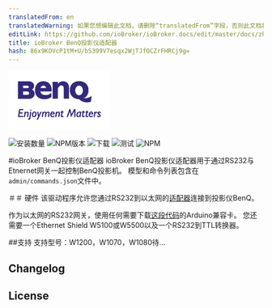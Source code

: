 ```yaml
---
translatedFrom: en
translatedWarning: 如果您想编辑此文档，请删除“translatedFrom”字段，否则此文档将再次自动翻译
editLink: https://github.com/ioBroker/ioBroker.docs/edit/master/docs/zh-cn/adapterref/iobroker.benq/README.md
title: ioBroker BenQ投影仪适配器
hash: 86x9KOVcP1tM+U/bS399V7esqx2WjTJfOCZrFHRCj9g=
---
```

![商标](../../../en/adapterref/iobroker.benq/admin/benq-logo.png)

![安装数量](http://iobroker.live/badges/benq-stable.svg)
![NPM版本](http://img.shields.io/npm/v/iobroker.benq.svg)
![下载](https://img.shields.io/npm/dm/iobroker.benq.svg)
![测试](http://img.shields.io/travis/instalator/ioBroker.benq/master.svg)
![NPM](https://nodei.co/npm/iobroker.benq.png?downloads=true)

#ioBroker BenQ投影仪适配器
ioBroker BenQ投影仪适配器用于通过RS232与Etnernet网关一起控制BenQ投影机。
模型和命令列表包含在`admin/commands.json`文件中。

＃＃ 硬件
该驱动程序允许您通过RS232到以太网的[适配器](http://blog.instalator.ru/archives/744)连接到投影仪BenQ。

作为以太网的RS232网关，使用任何需要下载[这段代码](https://github.com/stepansnigirev/ArduinoSerialToEthernet)的Arduino兼容卡。
您还需要一个Ethernet Shield W5100或W5500以及一个RS232到TTL转换器。

##支持
支持型号：W1200，W1070，W1080待...

## Changelog

## License